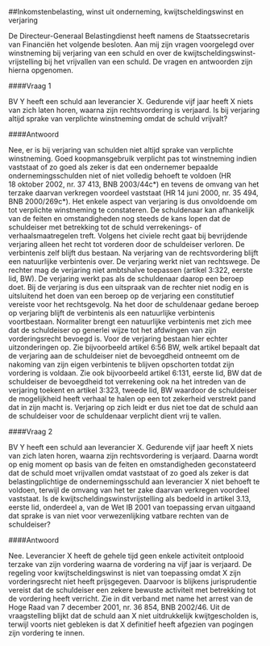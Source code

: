 <meta http-equiv='Content-Type' content='text/html; charset=utf-8' />

##Inkomstenbelasting, winst uit onderneming, kwijtscheldingswinst en verjaring

De Directeur-Generaal Belastingdienst heeft namens de Staatssecretaris van Financiën het volgende besloten.     Aan mij zijn vragen voorgelegd over winstneming bij verjaring van een schuld en over de kwijtscheldingswinst-vrijstelling bij het vrijvallen van een schuld. De vragen en antwoorden zijn hierna opgenomen.   

####Vraag 1

BV Y heeft een schuld aan leverancier X. Gedurende vijf jaar heeft X niets van zich laten horen, waarna zijn rechtsvordering is verjaard. Is bij verjaring altijd sprake van verplichte winstneming omdat de schuld vrijvalt?    

####Antwoord

Nee, er is bij verjaring van schulden niet altijd sprake van verplichte winstneming. Goed koopmansgebruik verplicht pas tot winstneming indien vaststaat of zo goed als zeker is dat een ondernemer bepaalde ondernemingsschulden niet of niet volledig behoeft te voldoen (HR 18 oktober 2002, nr. 37 413, BNB 2003/44c*) en tevens de omvang van het terzake daarvan verkregen voordeel vaststaat (HR 14 juni 2000, nr. 35 494, BNB 2000/269c*). Het enkele aspect van verjaring is dus onvoldoende om tot verplichte winstneming te constateren. De schuldenaar kan afhankelijk van de feiten en omstandigheden nog steeds de kans lopen dat de schuldeiser met betrekking tot de schuld verrekenings- of verhaalsmaatregelen treft. Volgens het civiele recht gaat bij bevrijdende verjaring alleen het recht tot vorderen door de schuldeiser verloren. De verbintenis zelf blijft dus bestaan. Na verjaring van de rechtsvordering blijft een natuurlijke verbintenis over. De verjaring werkt niet van rechtswege. De rechter mag de verjaring niet ambtshalve toepassen (artikel 3:322, eerste lid, BW). De verjaring werkt pas als de schuldenaar daarop een beroep doet. Bij de verjaring is dus een uitspraak van de rechter niet nodig en is uitsluitend het doen van een beroep op de verjaring een constitutief vereiste voor het rechtsgevolg. Na het door de schuldenaar gedane beroep op verjaring blijft de verbintenis als een natuurlijke verbintenis voortbestaan. Normaliter brengt een natuurlijke verbintenis met zich mee dat de schuldeiser op generlei wijze tot het afdwingen van zijn vorderingsrecht bevoegd is. Voor de verjaring bestaan hier echter uitzonderingen op. Zie bijvoorbeeld artikel 6:56 BW, welk artikel bepaalt dat de verjaring aan de schuldeiser niet de bevoegdheid ontneemt om de nakoming van zijn eigen verbintenis te blijven opschorten totdat zijn vordering is voldaan. Zie ook bijvoorbeeld artikel 6:131, eerste lid, BW dat de schuldeiser de bevoegdheid tot verrekening ook na het intreden van de verjaring toekent en artikel 3:323, tweede lid, BW waardoor de schuldeiser de mogelijkheid heeft verhaal te halen op een tot zekerheid verstrekt pand dat in zijn macht is. Verjaring op zich leidt er dus niet toe dat de schuld aan de schuldeiser voor de schuldenaar verplicht dient vrij te vallen.    

####Vraag 2

BV Y heeft een schuld aan leverancier X. Gedurende vijf jaar heeft X niets van zich laten horen, waarna zijn rechtsvordering is verjaard. Daarna wordt op enig moment op basis van de feiten en omstandigheden geconstateerd dat de schuld moet vrijvallen omdat vaststaat of zo goed als zeker is dat belastingplichtige de ondernemingsschuld aan leverancier X niet behoeft te voldoen, terwijl de omvang van het ter zake daarvan verkregen voordeel vaststaat. Is de kwijtscheldingswinstvrijstelling als bedoeld in artikel 3.13, eerste lid, onderdeel a, van de Wet IB 2001 van toepassing ervan uitgaand dat sprake is van niet voor verwezenlijking vatbare rechten van de schuldeiser?    

####Antwoord

Nee. Leverancier X heeft de gehele tijd geen enkele activiteit ontplooid terzake van zijn vordering waarna de vordering na vijf jaar is verjaard. De regeling voor kwijtscheldingswinst is niet van toepassing omdat X zijn vorderingsrecht niet heeft prijsgegeven. Daarvoor is blijkens jurisprudentie vereist dat de schuldeiser een zekere bewuste activiteit met betrekking tot de vordering heeft verricht. Zie in dit verband met name het arrest van de Hoge Raad van 7 december 2001, nr. 36 854, BNB 2002/46. Uit de vraagstelling blijkt dat de schuld aan X niet uitdrukkelijk kwijtgescholden is, terwijl voorts niet gebleken is dat X definitief heeft afgezien van pogingen zijn vordering te innen.     
